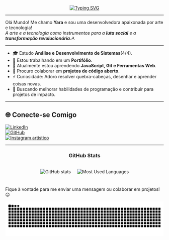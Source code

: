 <div align="center">
  <a href="https://git.io/typing-svg">
    <img src="https://readme-typing-svg.demolab.com?font=Fira+Code&weight=500&size=22&pause=1000&color=604CC3&center=true&vCenter=true&random=false&width=524&lines=%E2%8A%B9+Welcome+to+my+profile!+%CB%99%E1%B5%95%CB%99+%E2%8A%B9+" alt="Typing SVG">
  </a>
</div>

---
Olá Mundo! Me chamo **Yara** e sou uma desenvolvedora apaixonada por arte e tecnologia!  
_A arte e a tecnologia como instrumentos para a **luta social** e a **transformação revolucionária**☭._

---

- 🎓 Estudo **Análise e Desenvolvimento de Sistemas**(4/4).
- 🔭 Estou trabalhando em um **Portifólio**. 
- 🌱 Atualmente estou aprendendo **JavaScript, Git e Ferramentas Web**.  
- 👯 Procuro colaborar em **projetos de código aberto**.  
- ⚡ Curiosidade: Adoro resolver quebra-cabeças, desenhar e aprender coisas novas.
- 🎯 Buscando melhorar habilidades de programação e contribuir para projetos de impacto.
  
---

## 🌐 Conecte-se Comigo  
[![LinkedIn](https://img.shields.io/badge/LinkedIn-0C134F?style=for-the-badge&logo=linkedin&logoColor=D4ADFC)](https://www.linkedin.com/in/yara-rosa-dev)  
[![GitHub](https://img.shields.io/badge/GitHub-0C134F?style=for-the-badge&logo=github&logoColor=D4ADFC)](https://github.com/yararosasilva)  
[![Instagram artístico](https://img.shields.io/badge/Instagram-0C134F?style=for-the-badge&logo=instagram&logoColor=D4ADFC)](https://instagram.com/ynharaart)

---

<div style="text-align: center;" align="center">
  <h3>GitHub Stats</h3>
  <br>
  <div style="display: flex; justify-content: center; gap: 20px; flex-wrap: wrap;">
    <img src="https://github-readme-stats-git-masterrstaa-rickstaa.vercel.app/api?username=yarazip&hide_title=true&show_icons=true&include_all_commits=false&count_private=true&line_height=25&hide=issues&bg_color=7C00FE&title_color=5C469C&text_color=B6BBC4&border_radius=3&border_color=5C469C&icon_color=5C469C&theme=jolly" alt="GitHub stats">
    <img src="https://github-readme-stats-git-masterrstaa-rickstaa.vercel.app/api/top-langs/?username=yarazip&line_height=10&card_width=290&layout=compact&hide_title=false&count_private=true&langs_count=4&show_icons=true&title_color=5C469C&hide=html,scss,less&bg_color=161A30&text_color=B6BBC4&border_radius=3&border_color=5C469C" alt="Most Used Languages">
  </div>
</div>

#

Fique à vontade para me enviar uma mensagem ou colaborar em projetos! 😊


<picture align="center">
  <source media="(prefers-color-scheme: dark)" srcset="https://raw.githubusercontent.com/yarazip/yarazip/output/github-contribution-grid-snake-dark.svg">
  <source media="(prefers-color-scheme: light)" srcset="https://raw.githubusercontent.com/yarazip/yarazip/output/github-contribution-grid-snake-dark.svg">
  <img align="center" alt="github contribution grid snake animation" src="https://raw.githubusercontent.com/yarazip/yarazip/output/github-contribution-grid-snake.svg">
</picture>

